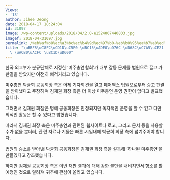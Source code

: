 ```yaml
---
Views:
- '13'
author: Jihee Jeong
date: 2018-04-17 18:24:04
id: 31097
image: /wp-content/uploads/2018/04/2.0-e1524007440803.jpg
imagef: 2018-04-31097.jpg
permalink: /%eb%af%b8%ec%a3%bc%ec%b4%9d%ec%97%b0-%eb%b0%95%ea%b7%a0%ed%9d%ac-%ed%9a%8c%ec%9e%a5%ec%b8%a1-%ec%9e%ac%ed%8c%90-%ea%b2%b0%ea%b3%bc-%eb%b0%9d%ed%98%80/
title: "\uBBF8\uC8FC\uCD1D\uC5F0 \uBC15\uADE0\uD76C \uD68C\uC7A5\uCE21 \uC7AC\uD310\
  \ \uACB0\uACFC \uBC1D\uD600"
---
```


한국 외교부가 분규단체로 지정한 ‘미주총연합회’가 내부 갈등 문제를 법원으로 끌고 가 판결을 받았지만 여전히 삐걱거리고 있습니다.

미주총연 박균희 공동회장 측은 어제 기자회견을 열고 페어팩스 법원으로부터 승고 판결을 받아냈다고 주장하며 김재권 회장 측은 더 이상 미주총연 운영 권한이 없다고 발표했습니다.

그러면서 김재권 회장은 명예 공동회장은 인정되지만 독자적인 운영을 할 수 없고 다만 외적인 활동은 할 수 있다고 밝혔습니다.

따라서 김재권 회장 측은 미주총연과 관련된 웹사이트나 로고, 그리고 문서 등을 사용할 수가 없을 뿐더러, 관련 자료나 기물은 빠른 시일내에 박균희 회장 측에 넘겨주어야 합니다.

법원의 승소를 받아낸 박균희 공동회장은 김재권 회장 측을 설득해 ‘하나된 미주총연’을 만들겠다고 강조했습니다.

하지만 김재권 공동회장 측은 이번 재판 결과에 대해 강한 불만을 내비치면서 항소를 할 예정인 것으로 알려져 귀추에 관심이 쏠리고 있습니다.

&nbsp;

&nbsp;